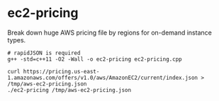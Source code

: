 # ec2-pricing

Break down huge AWS pricing file by regions for on-demand instance types.

```
# rapidJSON is required
g++ -std=c++11 -O2 -Wall -o ec2-pricing ec2-pricing.cpp

curl https://pricing.us-east-1.amazonaws.com/offers/v1.0/aws/AmazonEC2/current/index.json > /tmp/aws-ec2-pricing.json
./ec2-pricing /tmp/aws-ec2-pricing.json
```
